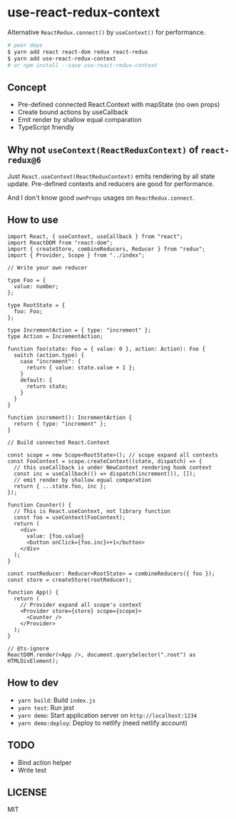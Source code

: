 # use-react-redux-context

Alternative `ReactRedux.connect()` by `useContext()` for performance.

```bash
# peer deps
$ yarn add react react-dom redux react-redux
$ yarn add use-react-redux-context
# or npm install --save use-react-redux-context

```

## Concept

- Pre-defined connected React.Context with mapState (no own props)
- Create bound actions by useCallback
- Emit render by shallow equal comparation
- TypeScript friendly

## Why not `useContext(ReactReduxContext)` of `react-redux@6`

Just `React.useContext(ReactReduxContext)` emits rendering by all state update. Pre-defined contexts and reducers are good for performance.

And I don't know good `ownProps` usages on `ReactRedux.connect`.

## How to use

```tsx
import React, { useContext, useCallback } from "react";
import ReactDOM from "react-dom";
import { createStore, combineReducers, Reducer } from "redux";
import { Provider, Scope } from "../index";

// Write your own reducer

type Foo = {
  value: number;
};

type RootState = {
  foo: Foo;
};

type IncrementAction = { type: "increment" };
type Action = IncrementAction;

function foo(state: Foo = { value: 0 }, action: Action): Foo {
  switch (action.type) {
    case "increment": {
      return { value: state.value + 1 };
    }
    default: {
      return state;
    }
  }
}

function increment(): IncrementAction {
  return { type: "increment" };
}

// Build connected React.Context

const scope = new Scope<RootState>(); // scope expand all contexts
const FooContext = scope.createContext((state, dispatch) => {
  // this useCallback is under NewContext rendering hook context
  const inc = useCallback(() => dispatch(increment()), []);
  // emit render by shallow equal comparation
  return { ...state.foo, inc };
});

function Counter() {
  // This is React.useContext, not library function
  const foo = useContext(FooContext);
  return (
    <div>
      value: {foo.value}
      <button onClick={foo.inc}>+1</button>
    </div>
  );
}

const rootReducer: Reducer<RootState> = combineReducers({ foo });
const store = createStore(rootReducer);

function App() {
  return (
    // Provider expand all scope's context
    <Provider store={store} scope={scope}>
      <Counter />
    </Provider>
  );
}

// @ts-ignore
ReactDOM.render(<App />, document.querySelector(".root") as HTMLDivElement);
```

## How to dev

- `yarn build`: Build `index.js`
- `yarn test`: Run jest
- `yarn demo`: Start application server on `http://localhost:1234`
- `yarn demo:deploy`: Deploy to netlify (need netlify account)

## TODO

- Bind action helper
- Write test

## LICENSE

MIT
